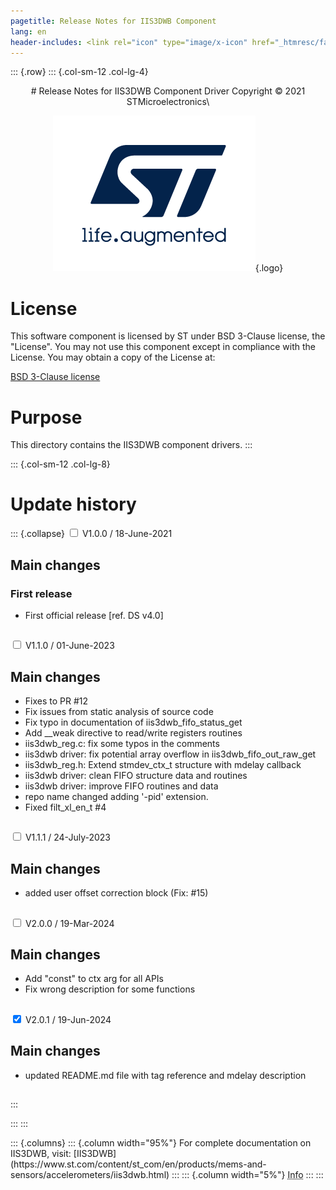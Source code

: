 ```yaml
---
pagetitle: Release Notes for IIS3DWB Component
lang: en
header-includes: <link rel="icon" type="image/x-icon" href="_htmresc/favicon.png" />
---
```


::: {.row}
::: {.col-sm-12 .col-lg-4}

<center>
# Release Notes for IIS3DWB Component Driver
Copyright &copy; 2021 STMicroelectronics\

[![ST logo](_htmresc/st_logo_2020.png)](https://www.st.com){.logo}
</center>

# License

This software component is licensed by ST under BSD 3-Clause license, the "License".
You may not use this component except in compliance with the License. You may obtain a copy of the License at:

[BSD 3-Clause license](https://opensource.org/licenses/BSD-3-Clause)

# Purpose

This directory contains the IIS3DWB component drivers.
:::

::: {.col-sm-12 .col-lg-8}
# Update history

::: {.collapse}
<input type="checkbox" id="collapse-section1" aria-hidden="true">
<label for="collapse-section1" aria-hidden="true">V1.0.0 / 18-June-2021</label>
<div>

## Main changes

### First release

- First official release [ref. DS v4.0]

##

</div>

<input type="checkbox" id="collapse-section2" aria-hidden="true">
<label for="collapse-section2" aria-hidden="true">V1.1.0 / 01-June-2023</label>
<div>

## Main changes

- Fixes to PR #12
- Fix issues from static analysis of source code
- Fix typo in documentation of iis3dwb_fifo_status_get
- Add __weak directive to read/write registers routines
- iis3dwb_reg.c: fix some typos in the comments
- iis3dwb driver: fix potential array overflow in iis3dwb_fifo_out_raw_get
- iis3dwb_reg.h: Extend stmdev_ctx_t structure with mdelay callback
- iis3dwb driver: clean FIFO structure data and routines
- iis3dwb driver: improve FIFO routines and data
- repo name changed adding '-pid' extension.
- Fixed filt_xl_en_t #4

##

</div>

<input type="checkbox" id="collapse-section3" aria-hidden="true">
<label for="collapse-section3" aria-hidden="true">V1.1.1 / 24-July-2023</label>
<div>

## Main changes

- added user offset correction block (Fix: #15)

##

</div>

<input type="checkbox" id="collapse-section4" aria-hidden="true">
<label for="collapse-section4" aria-hidden="true">V2.0.0 / 19-Mar-2024</label>
<div>

## Main changes

- Add "const" to ctx arg for all APIs
- Fix wrong description for some functions

##

</div>

<input type="checkbox" id="collapse-section5" checked aria-hidden="true">
<label for="collapse-section5" aria-hidden="true">V2.0.1 / 19-Jun-2024</label>
<div>

## Main changes

- updated README.md file with tag reference and mdelay description

##

</div>
:::


:::
:::

<footer class="sticky">
::: {.columns}
::: {.column width="95%"}
For complete documentation on IIS3DWB,
visit:
[IIS3DWB](https://www.st.com/content/st_com/en/products/mems-and-sensors/accelerometers/iis3dwb.html)
:::
::: {.column width="5%"}
<abbr title="Based on template cx566953 version 2.0">Info</abbr>
:::
:::
</footer>
